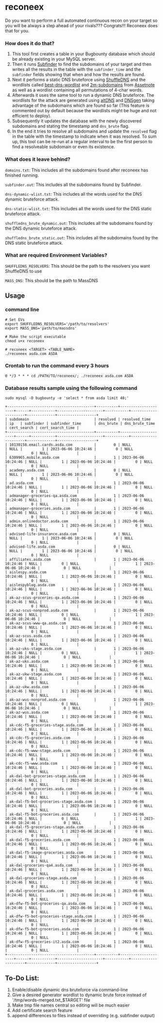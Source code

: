 # reconeex

Do you want to perform a full automated continuous recon on your target so you will be always a step ahead of your rivals???
Congrats!!! Reconeex does that for you.

### How does it do that?
1. This tool first creates a table in your Bugbounty database which should be already existing in your MySQL server. 
2. Then it runs [Subfinder](https://github.com/projectdiscovery/subfinder) to find the subdomains of your target and then writes all the results in the table with the `subfinder_time` and the `subfinder` fields showing that when and how the results are found.
3. Next it performs a static DNS bruteforce using [ShuffleDNS](https://github.com/projectdiscovery/shuffledns) and the wordlists called [best-dns-wordlist](https://wordlists-cdn.assetnote.io/data/manual/best-dns-wordlist.txt) and [2m-subdomains](https://wordlists-cdn.assetnote.io/data/manual/2m-subdomains.txt) from [Assetnote](https://assetnote.io/) as well as a wordlist containing all permutations of 4-char words.
4. Afterwards it uses the same tool to run a dynamic DNS bruteforce. The wordlists for the attack are generated using [altDNS](https://github.com/infosec-au/altdns) and [DNSgen](https://github.com/ProjectAnte/dnsgen) taking advantage of the subdomains which are found so far (This feature is commented out by default because the wordlists might be huge and not efficient to deploy).
5. Subsequently it updates the database with the newly discovered subdomains and stating the timestamp and `dns_brute` flag.
6. In the end it tries to resolve all subdomains and update the `resolved` flag in the table with the timestamp to indicate when it was resolved. 
To sum up, this tool can be re-run at a regular interval to be the first person to find a resolveable subdomain or even its existence.

### What does it leave behind?
`domains.txt`: This includes all the subdomains found after reconeex has finished running.

`subfinder.out`: This includes all the subdomains found by Subfinder.

`dns-dynamic-wlist.txt`: This includes all the words used for the DNS dynamic bruteforce attack.

`dns-static-wlist.txt`: This includes all the words used for the DNS static bruteforce attack.

`shuffledns_brute_dynamic.out`: This includes all the subdomains found by the DNS dynamic bruteforce attack.

`shuffledns_brute_static.out`: This includes all the subdomains found by the DNS static bruteforce attack.

### What are required Environment Variables?
`SHUFFLEDNS_RESOLVERS`: This should be the path to the resolvers you want ShuffleDNS to use

`MASS_DNS`: This should be the path to MassDNS


## Usage

### command line 
```
# Set EVs
export SHUFFLEDNS_RESOLVERS='/path/to/resolvers'
export MASS_DNS='path/to/massdns'

# Make the script executable
chmod u+x reconeex

# reconeex <TARGET> <TABLE_NAME>
./reconeex asda.com ASDA
```
### Crontab to run the command every 3 hours
```
0 */3 * * * cd /PATH/TO/reconeex/; ./reconeex asda.com ASDA
```
### Database results sample using the following command
`sudo mysql -D bugbounty -e 'select * from asda limit 40;'` 
```
+----------------------------------------+----------+---------------------+------+-----------+---------------------+-----------+---------------------+-------------+------------------+
| subdomain                              | resolved | resolved_time       | ip   | subfinder | subfinder_time      | dns_brute | dns_brute_time      | cert_search | cert_search_time |
+----------------------------------------+----------+---------------------+------+-----------+---------------------+-----------+---------------------+-------------+------------------+
| 10130158.email.cards.asda.com          |        0 | NULL                | NULL |         1 | 2023-06-06 10:24:46 |         0 | NULL                |           0 | NULL             |
| 6309965.mobile.asda.com                |        1 | 2023-06-06 10:24:46 | NULL |         1 | 2023-06-06 10:24:46 |         0 | NULL                |           0 | NULL             |
| academy.asda.com                       |        0 | NULL                | NULL |         1 | 2023-06-06 10:24:46 |         0 | NULL                |           0 | NULL             |
| ad.asda.com                            |        1 | 2023-06-06 10:24:46 | NULL |         1 | 2023-06-06 10:24:46 |         0 | NULL                |           0 | NULL             |
| admanager-groceries-qa.asda.com        |        1 | 2023-06-06 10:24:46 | NULL |         1 | 2023-06-06 10:24:46 |         0 | NULL                |           0 | NULL             |
| admanager-groceries.asda.com           |        1 | 2023-06-06 10:24:46 | NULL |         1 | 2023-06-06 10:24:46 |         0 | NULL                |           0 | NULL             |
| admin.onlinedoctor.asda.com            |        1 | 2023-06-06 10:24:46 | NULL |         1 | 2023-06-06 10:24:46 |         0 | NULL                |           0 | NULL             |
| advised-life-insurance.asda.com        |        0 | NULL                | NULL |         1 | 2023-06-06 10:24:46 |         0 | NULL                |           0 | NULL             |
| advised-life.asda.com                  |        0 | NULL                | NULL |         1 | 2023-06-06 10:24:46 |         0 | NULL                |           0 | NULL             |
| affiliates.asda.com                    |        1 | 2023-06-06 10:24:46 | NULL |         0 | NULL                |         1 | 2023-06-06 10:24:46 |           0 | NULL             |
| aislespy.asda.com                      |        1 | 2023-06-06 10:24:46 | NULL |         1 | 2023-06-06 10:24:46 |         0 | NULL                |           0 | NULL             |
| aislespyblog.asda.com                  |        1 | 2023-06-06 10:24:46 | NULL |         1 | 2023-06-06 10:24:46 |         0 | NULL                |           0 | NULL             |
| ak-az-scus-groceries-qa.asda.com       |        1 | 2023-06-06 10:24:46 | NULL |         1 | 2023-06-06 10:24:46 |         0 | NULL                |           0 | NULL             |
| ak-az-scus-nonprod.asda.com            |        1 | 2023-06-06 10:24:46 | NULL |         0 | NULL                |         1 | 2023-06-06 10:24:46 |           0 | NULL             |
| ak-az-scus-www-qa.asda.com             |        1 | 2023-06-06 10:24:46 | NULL |         1 | 2023-06-06 10:24:46 |         0 | NULL                |           0 | NULL             |
| ak-az-scus.asda.com                    |        1 | 2023-06-06 10:24:46 | NULL |         1 | 2023-06-06 10:24:46 |         0 | NULL                |           0 | NULL             |
| ak-az-uks-stage.asda.com               |        1 | 2023-06-06 10:24:46 | NULL |         0 | NULL                |         1 | 2023-06-06 10:24:46 |           0 | NULL             |
| ak-az-uks.asda.com                     |        1 | 2023-06-06 10:24:46 | NULL |         1 | 2023-06-06 10:24:46 |         0 | NULL                |           0 | NULL             |
| ak-az-ukw-stage.asda.com               |        1 | 2023-06-06 10:24:46 | NULL |         1 | 2023-06-06 10:24:46 |         0 | NULL                |           0 | NULL             |
| ak-az-ukw.asda.com                     |        1 | 2023-06-06 10:24:46 | NULL |         1 | 2023-06-06 10:24:46 |         0 | NULL                |           0 | NULL             |
| ak-az-wus-nonprod.asda.com             |        1 | 2023-06-06 10:24:46 | NULL |         0 | NULL                |         1 | 2023-06-06 10:24:46 |           0 | NULL             |
| ak-az-wus.asda.com                     |        1 | 2023-06-06 10:24:46 | NULL |         1 | 2023-06-06 10:24:46 |         0 | NULL                |           0 | NULL             |
| ak-cdc-f5-groceries-stage.asda.com     |        1 | 2023-06-06 10:24:46 | NULL |         1 | 2023-06-06 10:24:46 |         0 | NULL                |           0 | NULL             |
| ak-cdc-f5-groceries.asda.com           |        1 | 2023-06-06 10:24:46 | NULL |         1 | 2023-06-06 10:24:46 |         0 | NULL                |           0 | NULL             |
| ak-cdc-f5-www-stage.asda.com           |        1 | 2023-06-06 10:24:46 | NULL |         1 | 2023-06-06 10:24:46 |         0 | NULL                |           0 | NULL             |
| ak-cdc-f5-www.asda.com                 |        1 | 2023-06-06 10:24:46 | NULL |         1 | 2023-06-06 10:24:46 |         0 | NULL                |           0 | NULL             |
| ak-dal-bot-groceries-stage.asda.com    |        1 | 2023-06-06 10:24:46 | NULL |         1 | 2023-06-06 10:24:46 |         0 | NULL                |           0 | NULL             |
| ak-dal-bot-groceries.asda.com          |        1 | 2023-06-06 10:24:46 | NULL |         1 | 2023-06-06 10:24:46 |         0 | NULL                |           0 | NULL             |
| ak-dal-f5-bot-groceries-stage.asda.com |        1 | 2023-06-06 10:24:46 | NULL |         1 | 2023-06-06 10:24:46 |         0 | NULL                |           0 | NULL             |
| ak-dal-f5-bot-groceries.asda.com       |        1 | 2023-06-06 10:24:46 | NULL |         0 | NULL                |         1 | 2023-06-06 10:24:46 |           0 | NULL             |
| ak-dal-f5-groceries-stage.asda.com     |        1 | 2023-06-06 10:24:46 | NULL |         1 | 2023-06-06 10:24:46 |         0 | NULL                |           0 | NULL             |
| ak-dal-f5-groceries.asda.com           |        1 | 2023-06-06 10:24:46 | NULL |         1 | 2023-06-06 10:24:46 |         0 | NULL                |           0 | NULL             |
| ak-dal-f5-image-groceries.asda.com     |        1 | 2023-06-06 10:24:46 | NULL |         1 | 2023-06-06 10:24:46 |         0 | NULL                |           0 | NULL             |
| ak-dal-groceries-qa4.asda.com          |        1 | 2023-06-06 10:24:46 | NULL |         1 | 2023-06-06 10:24:46 |         0 | NULL                |           0 | NULL             |
| ak-dal-groceries-stage.asda.com        |        1 | 2023-06-06 10:24:46 | NULL |         1 | 2023-06-06 10:24:46 |         0 | NULL                |           0 | NULL             |
| ak-dal-groceries.asda.com              |        1 | 2023-06-06 10:24:46 | NULL |         1 | 2023-06-06 10:24:46 |         0 | NULL                |           0 | NULL             |
| ak-dfw-f5-bot-groceries-qa.asda.com    |        1 | 2023-06-06 10:24:46 | NULL |         1 | 2023-06-06 10:24:46 |         0 | NULL                |           0 | NULL             |
| ak-dfw-f5-bot-groceries-stage.asda.com |        1 | 2023-06-06 10:24:46 | NULL |         1 | 2023-06-06 10:24:46 |         0 | NULL                |           0 | NULL             |
| ak-dfw-f5-bot-groceries.asda.com       |        1 | 2023-06-06 10:24:46 | NULL |         1 | 2023-06-06 10:24:46 |         0 | NULL                |           0 | NULL             |
| ak-dfw-f5-groceries-it2.asda.com       |        1 | 2023-06-06 10:24:46 | NULL |         1 | 2023-06-06 10:24:46 |         0 | NULL                |           0 | NULL             |
+----------------------------------------+----------+---------------------+------+-----------+---------------------+-----------+---------------------+-------------+------------------+
```

## To-Do List:

1. Enable/disable dynamic dns bruteforce via command-line
2. Give a desired generator wordlist to dynamic brute force instead of '/tmp/words-merged.txt_$TARGET' file
3. Make tmp file names central so editing will be much easier
4. Add certificate search feature
5. append differences to files instead of overriding (e.g. subfinder output)
